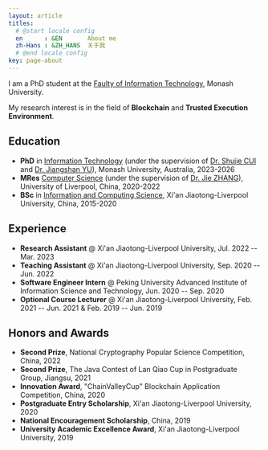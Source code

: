 ```yaml
---
layout: article
titles:
  # @start locale config
  en      : &EN       About me
  zh-Hans : &ZH_HANS  关于我
  # @end locale config
key: page-about
---
```


I am a PhD student  at the [Faulty of Information Technology](https://www.monash.edu/it), Monash University.

My research interest is in the field of **Blockchain** and **Trusted Execution Environment**. 

## Education

- **PhD** in [Information Technology](https://www.monash.edu/it) (under the supervision of [Dr. Shujie CUI](https://shujiecui.github.io/) and [Dr. Jiangshan YU](https://www.jiangshanyu.com/)), Monash University, Australia, 2023-2026
- **MRes** [Computer Science](https://www.xjtlu.edu.cn/en/study/masters/mres-computer-science) (under the supervision of [Dr. Jie ZHANG](https://www.xjtlu.edu.cn/en/departments/academic-departments/communications-and-networking/staff/jie-zhang01)), University of Liverpool, China, 2020-2022
- **BSc** in [Information and Computing Science](https://www.xjtlu.edu.cn/en/study/undergraduate/information-and-computing-science), Xi'an Jiaotong-Liverpool University, China, 2015-2020

## Experience

- **Research Assistant** @ Xi'an Jiaotong-Liverpool University, Jul. 2022 -- Mar. 2023
- **Teaching Assistant** @ Xi'an Jiaotong-Liverpool University, Sep. 2020 -- Jun. 2022
- **Software Engineer Intern** @ Peking University Advanced Institute of Information Science and Technology, Jun. 2020 -- Sep. 2020
- **Optional Course Lecturer** @ Xi'an Jiaotong-Liverpool University, Feb. 2021 -- Jun. 2021 & Feb. 2019 -- Jun. 2019

## Honors and Awards

- **Second Prize**, National Cryptography Popular Science Competition, China, 2022
- **Second Prize**, The Java Contest of Lan Qiao Cup in Postgraduate Group, Jiangsu, 2021
- **Innovation Award**, "ChainValleyCup" Blockchain Application Competition, China, 2020
- **Postgraduate Entry Scholarship**, Xi'an Jiaotong-Liverpool University, 2020
- **National Encouragement Scholarship**, China, 2019
- **University Academic Excellence Award**, Xi'an Jiaotong-Liverpool University, 2019


